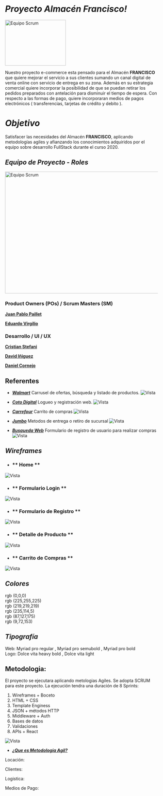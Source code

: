 # *Proyecto Almacén Francisco!*

<img width="200" height="150"  alt="Equipo Scrum" src="https://github.com/dcornejofmq/grupo_3_almacenFrancisco/blob/master/Public/Img/Logo_Almacen_Francisco_100x100.jpg">

Nuestro proyecto e-commerce esta pensado para el Almacén  **FRANCISCO** que quiere mejorar el servicio a sus clientes sumando un canal digital de venta online con servicio de entrega en su zona. Además en su estrategia comercial quiere incorporar la posibilidad de que se puedan retirar los pedidos preparados con antelación para disminuir el tiempo de espera. Con respecto a las formas de pago, quiere incorporaran medios de pagos electrónicos ( transferencias, tarjetas de crédito y debito ).

# *Objetivo*

Satisfacer las necesidades del Almacén **FRANCISCO**, aplicando metodologías agiles y afianzando los conocimientos adquiridos por el equipo sobre desarrollo FullStack durante el curso 2020.

## *Equipo de Proyecto - Roles*

<img width="700" height="400"  alt="Equipo Scrum" src="https://github.com/dcornejofmq/grupo_3_almacenFrancisco/blob/master/Public/Img/Equipo_SCRUM.png">

### Product Owners (POs) / Scrum Masters (SM)

[**Juan Pablo Paillet**](https://www.linkedin.com/in/pailletjp/ "Juan Pablo Paillet")

[**Eduardo Virgilio**](https://www.linkedin.com/in/eduardomiguelvirgilio/ "Eduardo Virgilio")

### Desarrollo / UI / UX

[**Cristian Stefani**](https://github.com/dcornejofmq/grupo_3_almacenFrancisco/blob/master/CristianStefani.md "Cristian Stefani")

[**David Iñiguez**](https://github.com/dcornejofmq/grupo_3_almacenFrancisco/blob/master/DavidIniguez.md "David Iñiguez")

[**Daniel Cornejo**](https://github.com/dcornejofmq/grupo_3_almacenFrancisco/blob/master/DanielCornejo.md "Daniel Cornejo")


## Referentes
- [___Walmart___](https://www.walmart.com.ar/)
Carrusel de ofertas, búsqueda y listado de productos.
![Vista](/Public/Img/Walmart.PNG)

- [___Coto Digital___](https://www.cotodigital3.com.ar/sitios/cdigi/myaccount/login.jsp?loginFromHeader=yes&loginSuccessURL=/myaccount/loginAddress.jsp)
Logueo y registración web.
![Vista](/Public/Img/Coto.PNG)
- [___Carrefour___](https://www.carrefour.com.ar/)
Carrito de compras
![Vista](/Public/Img/Carrefour.PNG)
-  [___Jumbo___](https://www.jumbo.com.ar/institucional/metodos-de-entrega)
Metodos de entrega o retiro de sucursal
![Vista](/Public/Img/Jumbo.PNG)
-  [___Busqueda Web___](https://www.google.com.ar/)
Formulario de registro de usuario para realizar compras
![Vista](https://xavizquierdo.files.wordpress.com/2013/04/jom.png?w=614)

## *Wireframes*
- ### ** Home **
![Vista](/Public/Img/Home.png)

- ### ** Formulario Login **
![Vista](/Public/Img/FormularioLogin.png)

- ### ** Formulario de Registro **
![Vista](/Public/Img/FormularioRegistro.png)

- ### ** Detalle de Producto **
![Vista](/Public/Img/DetalleProducto.png)

- ### ** Carrito de Compras **
![Vista](/Public/Img/CarroCompras.png)
## *Colores*
rgb (0,0,0)<br>
rgb (225,255,225)<br>
rgb (219,219,219)<br>
rgb (235,114,5)<br>
rgb (87,127,175)<br>
rgb (9,72,153)
## *Tipografía*
Web: Myriad pro regular , Myriad pro semubold , Myriad pro bold <br>
Logo: Dolce vita heavy bold , Dolce vita light
## Metodologia:
El proyecto se ejecutara aplicando metologias Agiles. Se adopta SCRUM para este proyecto.
La ejecución tendra una duración de 8 Sprints:

1. Wireframes + Boceto
2. HTML + CSS
3. Template Enginess
4. JSON + métodos HTTP
5. Middleware + Auth
6. Bases de datos
7. Validaciones
8. APIs + React

![Vista](https://comunidad.iebschool.com/metodologiasagiles/files/2015/05/metodologias-agiles.jpg)
-  [___¿Que es Metodologia Agil?___](https://prezi.com/qqawvvdi9as_/metodologias-agiles/)


Locación:

Clientes:

Logistica: 

Medios de Pago:
